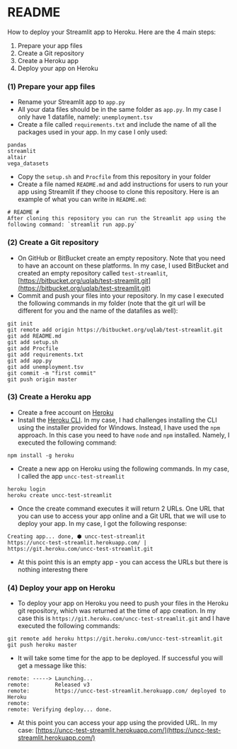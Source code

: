 # README #

How to deploy your Streamlit app to Heroku. Here are the 4 main steps:

1. Prepare your app files
2. Create a Git repository
3. Create a Heroku app
4. Deploy your app on Heroku

### (1) Prepare your app files ###

* Rename your Streamlit app to `app.py`
* All your data files should be in the same folder as `app.py`. In my case I only have 1 datafile, namely: `unemployment.tsv`
* Create a file called `requirements.txt` and include the name of all the packages used in your app. In my case I only used:
```
pandas
streamlit
altair
vega_datasets
```
* Copy the `setup.sh` and `Procfile` from this repository in your folder
* Create a file named `README.md` and add instructions for users to run your app using Streamlit if they choose to clone this repository. Here is an example of what you can write in `README.md`:
```
# README #
After cloning this repository you can run the Streamlit app using the following command: `streamlit run app.py`
```

### (2) Create a Git repository ###

* On GitHub or BitBucket create an empty repository. Note that you need to have an account on these platforms. In my case, I used BitBucket and created an empty repository called `test-streamlit`, [https://bitbucket.org/uqlab/test-streamlit.git](https://bitbucket.org/uqlab/test-streamlit.git)
* Commit and push your files into your repository. In my case I executed the following commands in my folder (note that the git url will be different for you and the name of the datafiles as well):
```
git init
git remote add origin https://bitbucket.org/uqlab/test-streamlit.git
git add README.md
git add setup.sh
git add Procfile
git add requirements.txt
git add app.py
git add unemployment.tsv
git commit -m "first commit"
git push origin master
```

### (3) Create a Heroku app ###

* Create a free account on [Heroku](https://www.heroku.com)
* Install the [Heroku CLI](https://devcenter.heroku.com/articles/heroku-cli#other-installation-methods). In my case, I had challenges installing the CLI using the installer provided for Windows. Instead, I have used the `npm` approach. In this case you need to have `node` and `npm` installed. Namely, I executed the following command:
```
npm install -g heroku
```
* Create a new app on Heroku using the following commands. In my case, I called the app `uncc-test-streamlit`
```
heroku login
heroku create uncc-test-streamlit
```
* Once the create command executes it will return 2 URLs. One URL that you can use to access your app online and a Git URL that we will use to deploy your app. In my case, I got the following response:
```
Creating app... done, ⬢ uncc-test-streamlit
https://uncc-test-streamlit.herokuapp.com/ | https://git.heroku.com/uncc-test-streamlit.git
```
* At this point this is an empty app - you can access the URLs but there is nothing interestng there

### (4) Deploy your app on Heroku ###

* To deploy your app on Heroku you need to push your files in the Heroku git repository, which was returned at the time of app creation. In my case this is `https://git.heroku.com/uncc-test-streamlit.git` and I have executed the following commands:
```
git remote add heroku https://git.heroku.com/uncc-test-streamlit.git
git push heroku master
```
* It will take some time for the app to be deployed. If successful you will get a message like this:
```
remote: -----> Launching...
remote:        Released v3
remote:        https://uncc-test-streamlit.herokuapp.com/ deployed to Heroku
remote:
remote: Verifying deploy... done.
```
* At this point you can access your app using the provided URL. In my case: [https://uncc-test-streamlit.herokuapp.com/](https://uncc-test-streamlit.herokuapp.com/)